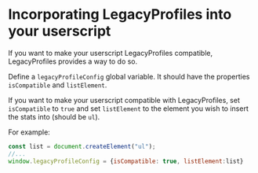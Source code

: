 # Incorporating LegacyProfiles into your userscript

If you want to make your userscript LegacyProfiles compatible, LegacyProfiles provides a way to do so.

Define a `legacyProfileConfig` global variable. It should have the properties `isCompatible` and `listElement`.

If you want to make your userscript compatible with LegacyProfiles, set `isCompatible` to `true` and set `listElement` to the element you wish to insert the stats into (should be `ul`).

For example:

```js
const list = document.createElement("ul");
//...
window.legacyProfileConfig = {isCompatible: true, listElement:list}
```
